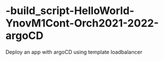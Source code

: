 # -build_script-HelloWorld-YnovM1Cont-Orch2021-2022-argoCD
Deploy an app with argoCD using template loadbalancer
